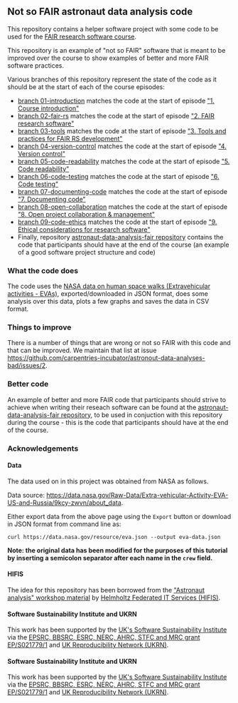 ## Not so FAIR astronaut data analysis code

This repository contains a helper software project with some code to be used 
for the [FAIR research software course](https://github.com/carpentries-incubator/fair-research-software). 

This repository is an example of "not so FAIR" software that is meant to be improved over the course to show examples of better 
and more FAIR software practices. 

Various branches of this repository represent the state of the code as it should be at the start of each of the course episodes:

- [branch 01-introduction](https://github.com/carpentries-incubator/astronaut-data-analysis-not-so-fair/tree/01-introduction) matches the code at the start of episode ["1. Course introduction"](https://carpentries-incubator.github.io/fair-research-software/01-introduction.html)
- [branch 02-fair-rs](https://github.com/carpentries-incubator/astronaut-data-analysis-not-so-fair/tree/02-fair-rs) matches the code at the start of episode ["2. FAIR research software"](https://carpentries-incubator.github.io/fair-research-software/02-fair-research-software.html)
- [branch 03-tools](https://github.com/carpentries-incubator/astronaut-data-analysis-not-so-fair/tree/03-tools) matches the code at the start of episode ["3. Tools and practices for FAIR RS development"](https://carpentries-incubator.github.io/fair-research-software/03-tools.html)
- [branch 04-version-control](https://github.com/carpentries-incubator/astronaut-data-analysis-not-so-fair/tree/04-version-control) matches the code at the start of episode ["4. Version control"](https://carpentries-incubator.github.io/fair-research-software/04-version-control.html)
- [branch 05-code-readability](https://github.com/carpentries-incubator/astronaut-data-analysis-not-so-fair/tree/05-code-readability) matches the code at the start of episode ["5. Code readability"](https://carpentries-incubator.github.io/fair-research-software/05-code-readability.html)
- [branch 06-code-testing](https://github.com/carpentries-incubator/astronaut-data-analysis-not-so-fair/tree/06-code-testing) matches the code at the start of episode ["6. Code testing"](https://carpentries-incubator.github.io/fair-research-software/06-code-testing.html)
- [branch 07-documenting-code](https://github.com/carpentries-incubator/astronaut-data-analysis-not-so-fair/tree/07-documenting-code) matches the code at the start of episode ["7. Documenting code"](https://carpentries-incubator.github.io/fair-research-software/07-documenting-code.html)
- [branch 08-open-collaboration](https://github.com/carpentries-incubator/astronaut-data-analysis-not-so-fair/tree/08-open-collaboration) matches the code at the start of episode ["8. Open project collaboration & management"](https://carpentries-incubator.github.io/fair-research-software/instructor/08-open-collaboration.html)
- [branch 09-code-ethics](https://github.com/carpentries-incubator/astronaut-data-analysis-not-so-fair/tree/09-code-ethics) matches the code at the start of episode ["9. Ethical considerations for research software"](https://carpentries-incubator.github.io/fair-research-software/instructor/09-code-ethics.html)
- Finally, repository [astronaut-data-analysis-fair repository](https://github.com/carpentries-incubator/astronaut-data-analysis-fair) contains the code that participants should have at the end of the course (an example of a good software project structure and code)


### What the code does
The code uses the [NASA data on human space walks (Extravehicular activities - EVAs)](https://data.nasa.gov/Raw-Data/Extra-vehicular-Activity-EVA-US-and-Russia/9kcy-zwvn/data_preview), 
exported/downloaded in JSON format, does some analysis over this data, plots a few graphs and saves the data in CSV format. 

### Things to improve
There is a number of things that are wrong or not so FAIR with this code and that can be improved. We maintain that list at issue
https://github.com/carpentries-incubator/astronout-data-analyses-bad/issues/2.

### Better code
An example of better and more FAIR code that participants should strive to achieve when writing their reseach software 
can be found at the [astronaut-data-analysis-fair repository](https://github.com/carpentries-incubator/astronaut-data-analysis-fair), 
to be used in conjuction with this repository during the course - this is the code that participants should have at the end of the course.

### Acknowledgements

#### Data

The data used on in this project was obtained from NASA as follows.

Data source: https://data.nasa.gov/Raw-Data/Extra-vehicular-Activity-EVA-US-and-Russia/9kcy-zwvn/about_data.

Either export data from the above page using the `Export` button or download in JSON format from command line as: 

`curl https://data.nasa.gov/resource/eva.json --output eva-data.json`

**Note: the original data has been modified for the purposes of this tutorial by inserting a semicolon separator after each name in the `crew` field.**

#### HIFIS 
The idea for this repository has been borrowed from the ["Astronaut analysis" workshop material](https://gitlab.com/hifis/hifis-workshops/make-your-code-ready-for-publication/astronaut-analysis) 
by [Helmholtz Federated IT Services (HIFIS)](https://gitlab.com/hifis).

#### Software Sustainability Institute and UKRN

This work has been supported by the [UK's Software Sustainability Institute](https://software.ac.uk) via the [EPSRC, BBSRC, ESRC, NERC, AHRC, STFC and MRC grant EP/S021779/1](https://gow.epsrc.ukri.org/NGBOViewGrant.aspx?GrantRef=EP/S021779/1)
and [UK Reproducibility Network (UKRN)](https://www.ukrn.org/).


#### Software Sustainability Institute and UKRN

This work has been supported by the [UK's Software Sustainability Institute](https://software.ac.uk) via the [EPSRC, BBSRC, ESRC, NERC, AHRC, STFC and MRC grant EP/S021779/1](https://gow.epsrc.ukri.org/NGBOViewGrant.aspx?GrantRef=EP/S021779/1)
and [UK Reproducibility Network (UKRN)](https://www.ukrn.org/).
